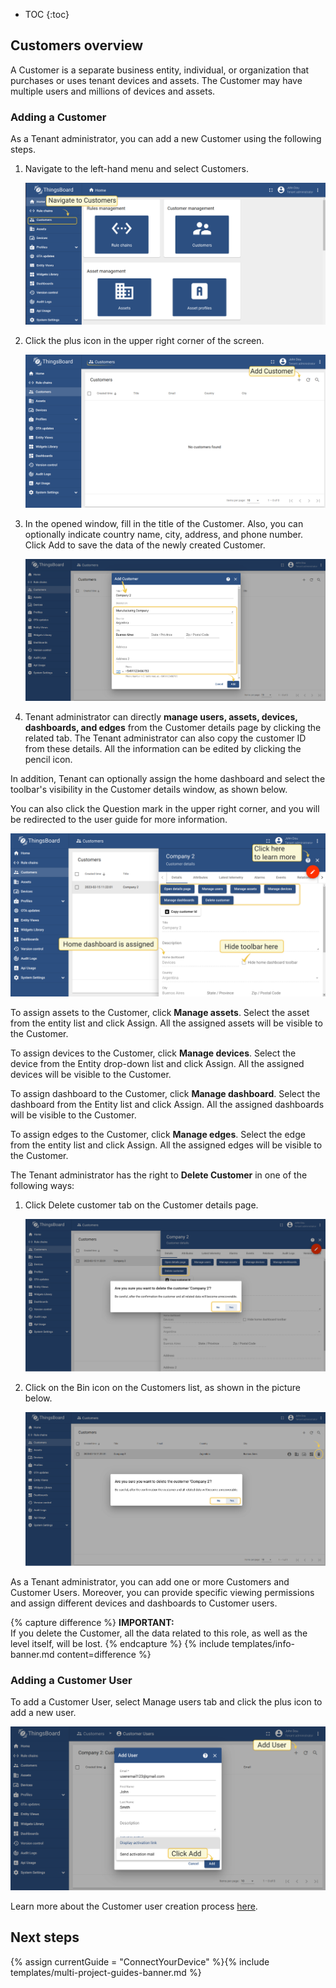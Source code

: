 
* TOC
{:toc}

## Customers overview

A Customer is a separate business entity, individual, or organization that purchases or uses tenant devices and assets. The Customer may have multiple users and millions of devices and assets.

### Adding a Customer

As a Tenant administrator, you can add a new Customer using the following steps.

1. Navigate to the left-hand menu and select Customers.

   ![image](/images/user-guide/ui/customers/ce/customers-select.png)

2. Click the plus icon in the upper right corner of the screen.

   ![image](/images/user-guide/ui/customers/ce/add-new-customer.png)

3. In the opened window, fill in the title of the Customer. Also, you can optionally indicate country name, city, address, and phone number. 
Click Add to save the data of the newly created Customer.

   ![image](/images/user-guide/ui/customers/ce/customers-menu.png)

4. Tenant administrator can directly **manage users, assets, devices, dashboards, and edges** from the Customer details page by clicking the related tab. 
The Tenant administrator can also copy the customer ID from these details. All the information can be edited by clicking the pencil icon. 

In addition, Tenant can optionally assign the home dashboard and select the toolbar's visibility in the Customer details window, as shown below.

You can also click the Question mark in the upper right corner, and you will be redirected to the user guide for more information.


   ![image](/images/user-guide/ui/customers/ce/customer-tabs.png)


To assign assets to the Customer, click **Manage assets**. Select the asset from the entity list and click Assign. 
All the assigned assets will be visible to the Customer.

   
To assign devices to the Customer, click **Manage devices**. Select the device from the Entity drop-down list and click Assign. 
All the assigned devices will be visible to the Customer.

To assign dashboard to the Customer, click **Manage dashboard**. Select the dashboard from the Entity list and click Assign. 
All the assigned dashboards will be visible to the Customer.

To assign edges to the Customer, click **Manage edges**. Select the edge from the entity list and click Assign. 
All the assigned edges will be visible to the Customer.

The Tenant administrator has the right to **Delete Customer** in one of the following ways:

1) Click Delete customer tab on the Customer details page.

   ![image](/images/user-guide/ui/customers/ce/deleting-customer.png) 

2) Click on the Bin icon on the Customers list, as shown in the picture below.
   
   ![image](/images/user-guide/ui/customers/ce/deleting-customer-1.png)
   
As a Tenant administrator, you can add one or more Customers and Customer Users. 
Moreover, you can provide specific viewing permissions and assign different devices and dashboards to Customer users.


{% capture difference %}
**IMPORTANT:**
<br>
If you delete the Customer, all the data related to this role, as well as the level itself, will be lost.
{% endcapture %}
{% include templates/info-banner.md content=difference %}

### Adding a Customer User

To add a Customer User, select Manage users tab and click the plus icon to add a new user.

   ![image](/images/user-guide/ui/customers/ce/add-user.png)

Learn more about the Customer user creation process  [here](/docs/{{docsPrefix}}user-guide/ui/users).


## Next steps

{% assign currentGuide = "ConnectYourDevice" %}{% include templates/multi-project-guides-banner.md %}
